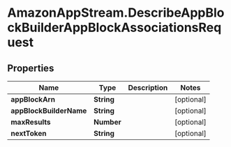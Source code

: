 # AmazonAppStream.DescribeAppBlockBuilderAppBlockAssociationsRequest

## Properties

Name | Type | Description | Notes
------------ | ------------- | ------------- | -------------
**appBlockArn** | **String** |  | [optional] 
**appBlockBuilderName** | **String** |  | [optional] 
**maxResults** | **Number** |  | [optional] 
**nextToken** | **String** |  | [optional] 


